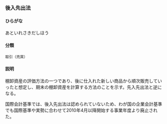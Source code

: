 <div style="display:none;">

## [あ行](securities-terms?id=あ行)

</div>

### 後入先出法

#### ひらがな

あといれさきだしほう

#### 分類

`取引（売買）`

#### 説明

棚卸資産の評価方法の一つであり、後に仕入れた新しい商品から順次販売していったと想定し、期末の棚卸資産を計算する方法のことを示す。先入先出法と逆になる。
 
国際会計基準では、後入先出法は認められていないため、わが国の企業会計基準でも国際基準や実勢に合わせて2010年4月以降開始する事業年度より廃止された。

<div style="display:none;">

## [か行](securities-terms?id=か行)
## [さ行](securities-terms?id=さ行)
## [た行](securities-terms?id=た行)
## [な行](securities-terms?id=な行)
## [は行](securities-terms?id=は行)
## [ま行](securities-terms?id=ま行)
## [や行](securities-terms?id=や行)
## [ら行](securities-terms?id=ら行)
## [わ行](securities-terms?id=わ行)
## [英数字・記号](securities-terms?id=英数字・記号)

</div>

